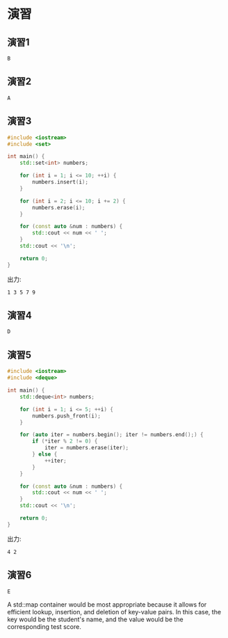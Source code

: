 # 演習

## 演習1

```
B
```

## 演習2

```
A
```

## 演習3

```cpp
#include <iostream>
#include <set>

int main() {
    std::set<int> numbers;

    for (int i = 1; i <= 10; ++i) {
        numbers.insert(i);
    }

    for (int i = 2; i <= 10; i += 2) {
        numbers.erase(i);
    }

    for (const auto &num : numbers) {
        std::cout << num << ' ';
    }
    std::cout << '\n';

    return 0;
}
```

出力:

```
1 3 5 7 9
```

## 演習4

```
D
```

## 演習5

```cpp
#include <iostream>
#include <deque>

int main() {
    std::deque<int> numbers;

    for (int i = 1; i <= 5; ++i) {
        numbers.push_front(i);
    }

    for (auto iter = numbers.begin(); iter != numbers.end();) {
        if (*iter % 2 != 0) {
            iter = numbers.erase(iter);
        } else {
            ++iter;
        }
    }

    for (const auto &num : numbers) {
        std::cout << num << ' ';
    }
    std::cout << '\n';

    return 0;
}
```

出力:

```
4 2
```

## 演習6

```
E
```

A std::map container would be most appropriate because it allows for efficient lookup, insertion, and deletion of key-value pairs. In this case, the key would be the student's name, and the value would be the corresponding test score.
